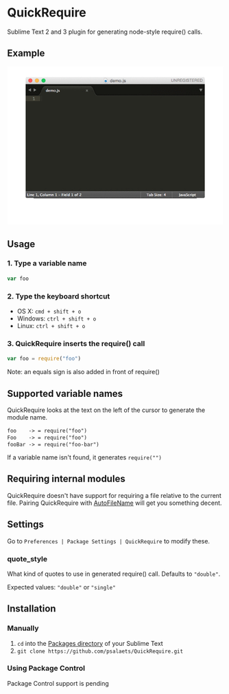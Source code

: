 # QuickRequire

Sublime Text 2 and 3 plugin for generating node-style require() calls.

## Example

![screenshots](demo.gif)

## Usage

### 1. Type a variable name

```js
var foo
```

### 2. Type the keyboard shortcut

* OS X: `cmd + shift + o`
* Windows: `ctrl + shift + o`
* Linux: `ctrl + shift + o`

### 3. QuickRequire inserts the require() call

```js
var foo = require("foo")
```

Note: an equals sign is also added in front of require()

## Supported variable names

QuickRequire looks at the text on the left of the cursor to generate the module name.

```
foo    -> = require("foo")
Foo    -> = require("foo")
fooBar -> = require("foo-bar")
```

If a variable name isn't found, it generates `require("")`

## Requiring internal modules

QuickRequire doesn't have support for requiring a file relative to the current file. Pairing QuickRequire with [AutoFileName](https://packagecontrol.io/packages/AutoFileName) will get you something decent.

## Settings

Go to `Preferences | Package Settings | QuickRequire` to modify these.

### quote_style

What kind of quotes to use in generated require() call. Defaults to `"double"`.

Expected values: `"double"` or `"single"`

## Installation

### Manually

1. `cd` into the [Packages directory](http://docs.sublimetext.info/en/latest/basic_concepts.html#the-packages-directory) of your Sublime Text
2. `git clone https://github.com/psalaets/QuickRequire.git`

### Using Package Control

Package Control support is pending